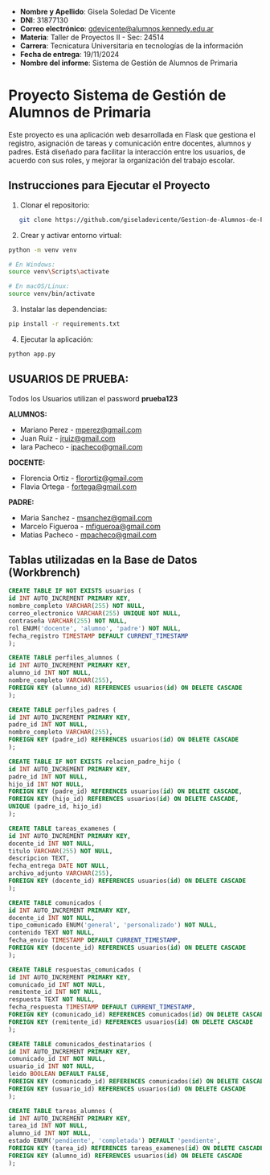 - **Nombre y Apellido**: Gisela Soledad De Vicente
- **DNI**: 31877130
- **Correo electrónico**: gdevicente@alumnos.kennedy.edu.ar
- **Materia**: Taller de Proyectos II - Sec: 24514
- **Carrera**: Tecnicatura Universitaria en tecnologías de la información
- **Fecha de entrega**: 19/11/2024
- **Nombre del informe**: Sistema de Gestión de Alumnos de Primaria



# Proyecto Sistema de Gestión de Alumnos de Primaria

Este proyecto es una aplicación web desarrollada en Flask que gestiona el registro, asignación de tareas y comunicación entre docentes, alumnos y padres. Está diseñado para facilitar la interacción entre los usuarios, de acuerdo con sus roles, y mejorar la organización del trabajo escolar.


## Instrucciones para Ejecutar el Proyecto

1. Clonar el repositorio:

```bash
   git clone https://github.com/giseladevicente/Gestion-de-Alumnos-de-Primaria.git
```

2. Crear y activar entorno virtual:

```bash
python -m venv venv

# En Windows:
source venv\Scripts\activate

# En macOS/Linux:
source venv/bin/activate
```

3. Instalar las dependencias:

```bash
pip install -r requirements.txt
```

4. Ejecutar la aplicación:

```bash
python app.py
```

## USUARIOS DE PRUEBA:

Todos los Usuarios utilizan el password **prueba123**

**ALUMNOS:**

- Mariano Perez - mperez@gmail.com
- Juan Ruiz - jruiz@gmail.com
- Iara Pacheco - ipacheco@gmail.com

**DOCENTE:**

- Florencia Ortiz - florortiz@gmail.com
- Flavia Ortega - fortega@gmail.com

**PADRE:**

- Maria Sanchez - msanchez@gmail.com
- Marcelo Figueroa - mfigueroa@gmail.com
- Matias Pacheco - mpacheco@gmail.com

## Tablas utilizadas en la Base de Datos (Workbrench)

```sql
CREATE TABLE IF NOT EXISTS usuarios (
id INT AUTO_INCREMENT PRIMARY KEY,
nombre_completo VARCHAR(255) NOT NULL,
correo_electronico VARCHAR(255) UNIQUE NOT NULL,
contraseña VARCHAR(255) NOT NULL,
rol ENUM('docente', 'alumno', 'padre') NOT NULL,
fecha_registro TIMESTAMP DEFAULT CURRENT_TIMESTAMP
);

CREATE TABLE perfiles_alumnos (
id INT AUTO_INCREMENT PRIMARY KEY,
alumno_id INT NOT NULL,
nombre_completo VARCHAR(255),
FOREIGN KEY (alumno_id) REFERENCES usuarios(id) ON DELETE CASCADE
);

CREATE TABLE perfiles_padres (
id INT AUTO_INCREMENT PRIMARY KEY,
padre_id INT NOT NULL,
nombre_completo VARCHAR(255),
FOREIGN KEY (padre_id) REFERENCES usuarios(id) ON DELETE CASCADE
);

CREATE TABLE IF NOT EXISTS relacion_padre_hijo (
id INT AUTO_INCREMENT PRIMARY KEY,
padre_id INT NOT NULL,
hijo_id INT NOT NULL,
FOREIGN KEY (padre_id) REFERENCES usuarios(id) ON DELETE CASCADE,
FOREIGN KEY (hijo_id) REFERENCES usuarios(id) ON DELETE CASCADE,
UNIQUE (padre_id, hijo_id)
);

CREATE TABLE tareas_examenes (
id INT AUTO_INCREMENT PRIMARY KEY,
docente_id INT NOT NULL,
titulo VARCHAR(255) NOT NULL,
descripcion TEXT,
fecha_entrega DATE NOT NULL,
archivo_adjunto VARCHAR(255),
FOREIGN KEY (docente_id) REFERENCES usuarios(id) ON DELETE CASCADE
);

CREATE TABLE comunicados (
id INT AUTO_INCREMENT PRIMARY KEY,
docente_id INT NOT NULL,
tipo_comunicado ENUM('general', 'personalizado') NOT NULL,
contenido TEXT NOT NULL,
fecha_envio TIMESTAMP DEFAULT CURRENT_TIMESTAMP,
FOREIGN KEY (docente_id) REFERENCES usuarios(id) ON DELETE CASCADE
);

CREATE TABLE respuestas_comunicados (
id INT AUTO_INCREMENT PRIMARY KEY,
comunicado_id INT NOT NULL,
remitente_id INT NOT NULL,
respuesta TEXT NOT NULL,
fecha_respuesta TIMESTAMP DEFAULT CURRENT_TIMESTAMP,
FOREIGN KEY (comunicado_id) REFERENCES comunicados(id) ON DELETE CASCADE,
FOREIGN KEY (remitente_id) REFERENCES usuarios(id) ON DELETE CASCADE
);

CREATE TABLE comunicados_destinatarios (
id INT AUTO_INCREMENT PRIMARY KEY,
comunicado_id INT NOT NULL,
usuario_id INT NOT NULL,
leido BOOLEAN DEFAULT FALSE,
FOREIGN KEY (comunicado_id) REFERENCES comunicados(id) ON DELETE CASCADE,
FOREIGN KEY (usuario_id) REFERENCES usuarios(id) ON DELETE CASCADE
);

CREATE TABLE tareas_alumnos (
id INT AUTO_INCREMENT PRIMARY KEY,
tarea_id INT NOT NULL,
alumno_id INT NOT NULL,
estado ENUM('pendiente', 'completada') DEFAULT 'pendiente',
FOREIGN KEY (tarea_id) REFERENCES tareas_examenes(id) ON DELETE CASCADE,
FOREIGN KEY (alumno_id) REFERENCES usuarios(id) ON DELETE CASCADE
);
```
